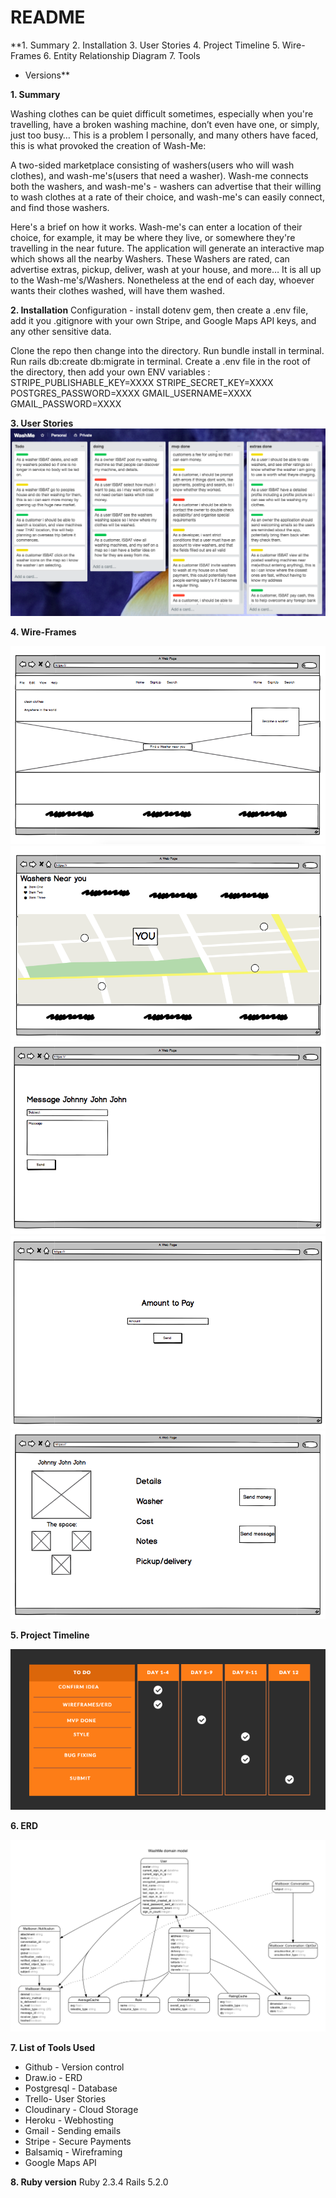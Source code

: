 # README

**1. Summary
2. Installation
3. User Stories
4. Project Timeline
5. Wire-Frames
6. Entity Relationship Diagram
7. Tools
* Versions**

**1. Summary**

  Washing clothes can be quiet difficult sometimes, especially when you're travelling, have a broken washing machine, don’t even have one, or simply, just too busy… This is a problem I personally, and many others have faced,  this is what provoked the creation of Wash-Me:

  A two-sided marketplace consisting of washers(users who will wash clothes), and wash-me's(users that need a washer).  Wash-me connects both the washers, and wash-me's - washers can advertise that their willing to wash clothes at a rate of their choice, and wash-me's can easily connect, and find those washers.

  Here's a brief on how it works. Wash-me's can enter a location of their choice, for example, it may be where they live, or somewhere they're travelling in the near future. The application will generate an interactive map which shows all the nearby Washers. These Washers are rated, can advertise extras, pickup, deliver, wash at your house, and more… It is all up to the Wash-me's/Washers. Nonetheless at the end of each day, whoever wants their clothes washed, will have them washed.

**2. Installation**
  Configuration - install dotenv gem, then create a .env file, add it you .gitignore with your own Stripe, and Google Maps API keys, and any other sensitive data.

  Clone the repo then change into the directory.
  Run bundle install in terminal.
  Run rails db:create db:migrate in terminal.
  Create a .env file in the root of the directory, then add your own ENV variables :
  STRIPE_PUBLISHABLE_KEY=XXXX
  STRIPE_SECRET_KEY=XXXX
  POSTGRES_PASSWORD=XXXX
  GMAIL_USERNAME=XXXX
  GMAIL_PASSWORD=XXXX

**3. User Stories**
![alt text](https://github.com/fraserisland/wash-me-app/blob/master/app/wireframes/trello.png)

**4. Wire-Frames**

![alt text](https://github.com/fraserisland/wash-me-app/blob/master/app/wireframes/Home.png)
![alt text](https://github.com/fraserisland/wash-me-app/blob/master/app/wireframes/Near-you.png)
![alt text](https://github.com/fraserisland/wash-me-app/blob/master/app/wireframes/New-message.png)
![alt text](https://github.com/fraserisland/wash-me-app/blob/master/app/wireframes/Paying.png)
![alt text](https://github.com/fraserisland/wash-me-app/blob/master/app/wireframes/Profile.png)

**5. Project Timeline**

![alt text](https://github.com/fraserisland/wash-me-app/blob/master/app/wireframes/Gant-chart.erd.png)

**6. ERD**

![alt text](https://github.com/fraserisland/wash-me-app/blob/master/app/wireframes/erd.png)

**7. List of Tools Used**
* Github - Version control
* Draw.io - ERD
* Postgresql - Database
* Trello- User Stories
* Cloudinary - Cloud Storage
* Heroku - Webhosting
* Gmail - Sending emails
* Stripe - Secure Payments
* Balsamiq - Wireframing
* Google Maps API


**8. Ruby version**
  Ruby 2.3.4
  Rails 5.2.0
